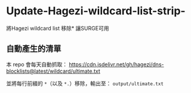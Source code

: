 # Update-Hagezi-wildcard-list-strip-
將Hagezi wildcard list 移除* 讓SURGE可用
## 自動產生的清單
本 repo 會每天自動抓取：
https://cdn.jsdelivr.net/gh/hagezi/dns-blocklists@latest/wildcard/ultimate.txt

並將每行前綴的 `*`（以及 `*.`）移除，輸出至：
`output/ultimate.txt`
